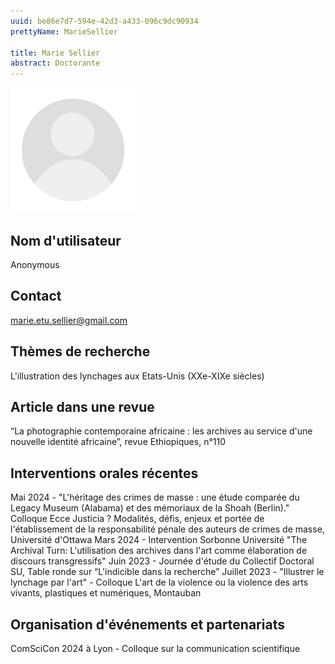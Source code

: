 ```yaml
---
uuid: be86e7d7-594e-42d3-a433-096c9dc90934
prettyName: MarieSellier

title: Marie Sellier
abstract: Doctorante
---
```


<img src="./avatar.webp" width="200px" />

## ﻿Nom d'utilisateur

 Anonymous

## Contact

 marie.etu.sellier@gmail.com

## Thèmes de recherche

 L'illustration des lynchages aux Etats-Unis (XXe-XIXe siècles)

## Article dans une revue

 “La photographie contemporaine africaine : les archives au service d'une
nouvelle identité africaine”, revue Ethiopiques, n°110

## Interventions orales récentes

 Mai 2024 - "L'héritage des crimes de masse : une étude comparée du Legacy Museum (Alabama) et des mémoriaux de la Shoah (Berlin)." Colloque Ecce Justicia ? Modalités, défis, enjeux et portée de l'établissement de la responsabilité pénale des auteurs de crimes de masse, Université d'Ottawa
Mars 2024 - Intervention Sorbonne Université "The Archival Turn: L'utilisation des archives dans l'art comme élaboration de discours transgressifs"
Juin 2023 - Journée d'étude du Collectif Doctoral SU, Table ronde sur “L'indicible dans la recherche”
Juillet 2023 - "Illustrer le lynchage par l'art" - Colloque L'art de la violence ou la violence des arts vivants, plastiques et numériques, Montauban

## Organisation d'événements et partenariats

 ComSciCon 2024 à Lyon - Colloque sur la communication scientifique

